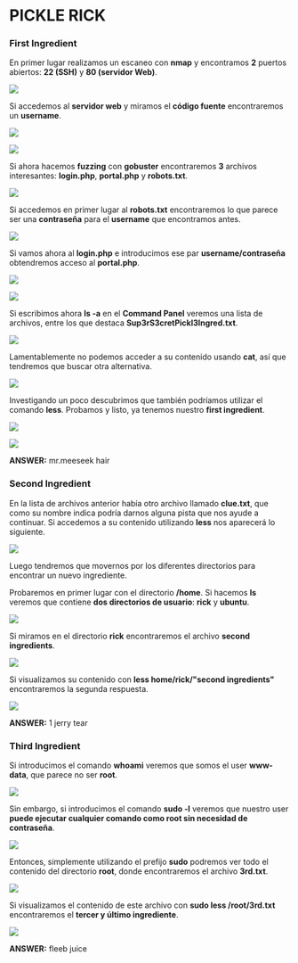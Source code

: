 # PICKLE RICK

### First Ingredient
En primer lugar realizamos un escaneo con **nmap** y encontramos **2** puertos abiertos: **22 (SSH)** y **80 (servidor Web)**.

![](./Imagenes/1.png)

Si accedemos al **servidor web** y miramos el **código fuente** encontraremos un **username**.

![](./Imagenes/2.png)

![](./Imagenes/3.png)

Si ahora hacemos **fuzzing** con **gobuster** encontraremos **3** archivos interesantes: **login.php**, **portal.php** y **robots.txt**.

![](./Imagenes/4.png)

Si accedemos en primer lugar al **robots.txt** encontraremos lo que parece ser una **contraseña** para el **username** que encontramos antes.

![](./Imagenes/5.png)

Si vamos ahora al **login.php** e introducimos ese par **username/contraseña** obtendremos acceso al **portal.php**.

![](./Imagenes/6.png)

![](./Imagenes/7.png)

Si escribimos ahora **ls -a** en el **Command Panel** veremos una lista de archivos, entre los que destaca **Sup3rS3cretPickl3Ingred.txt**.

![](./Imagenes/8.png)

Lamentablemente no podemos acceder a su contenido usando **cat**, así que tendremos que buscar otra alternativa.

![](./Imagenes/9.png)

Investigando un poco descubrimos que también podríamos utilizar el comando **less**. Probamos y listo, ya tenemos nuestro **first ingredient**.

![](./Imagenes/10.png)

![](./Imagenes/11.png)

**ANSWER:** mr.meeseek hair

### Second Ingredient
En la lista de archivos anterior había otro archivo llamado **clue.txt**, que como su nombre indica podría darnos alguna pista que nos ayude a continuar. Si accedemos a su contenido utilizando **less** nos aparecerá lo siguiente.

![](./Imagenes/12.png)

Luego tendremos que movernos por los diferentes directorios para encontrar un nuevo ingrediente.

Probaremos en primer lugar con el directorio **/home**. Si hacemos **ls** veremos que contiene **dos directorios de usuario**: **rick** y **ubuntu**.

![](./Imagenes/13.png)

Si miramos en el directorio **rick** encontraremos el archivo **second ingredients**.

![](./Imagenes/14.png)

Si visualizamos su contenido con **less home/rick/"second ingredients"** encontraremos la segunda respuesta.

![](./Imagenes/15.png)

**ANSWER:** 1 jerry tear

### Third Ingredient
Si introducimos el comando **whoami** veremos que somos el user **www-data**, que parece no ser **root**.

![](./Imagenes/16.png)

Sin embargo, si introducimos el comando **sudo -l** veremos que nuestro user **puede ejecutar cualquier comando como root sin necesidad de contraseña**. 

![](./Imagenes/17.png)

Entonces, simplemente utilizando el prefijo **sudo** podremos ver todo el contenido del directorio **root**, donde encontraremos el archivo **3rd.txt**.

![](./Imagenes/18.png)

Si visualizamos el contenido de este archivo con **sudo less /root/3rd.txt** encontraremos el **tercer y último ingrediente**.

![](./Imagenes/19.png)

**ANSWER:** fleeb juice















